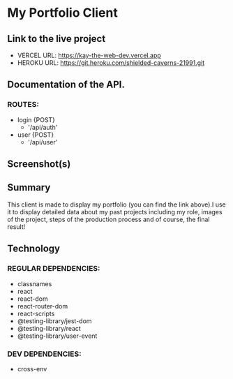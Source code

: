 
# My Portfolio Client 
## Link to the live project
* VERCEL URL: https://kay-the-web-dev.vercel.app  
* HEROKU URL: https://git.heroku.com/shielded-caverns-21991.git    
## Documentation of the API.
### ROUTES:
* login {POST}
    * '/api/auth'
* user {POST}
    * '/api/user'
## Screenshot(s)

## Summary
This client is made to display my portfolio (you can find the link above).I use it to display detailed data about my past projects including my role, images of the project, steps of the production process and of course, the final result!
## Technology
### REGULAR DEPENDENCIES:
* classnames
* react
* react-dom
* react-router-dom
* react-scripts
* @testing-library/jest-dom
* @testing-library/react
* @testing-library/user-event
### DEV DEPENDENCIES:
* cross-env
